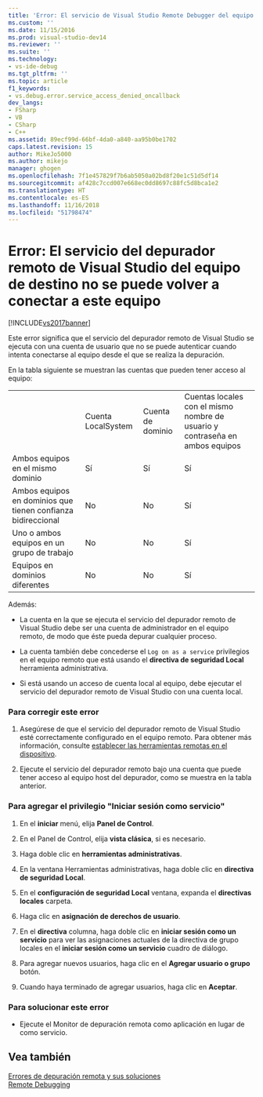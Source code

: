 ```yaml
---
title: 'Error: El servicio de Visual Studio Remote Debugger del equipo de destino no se puede conectar a este equipo | Microsoft Docs'
ms.custom: ''
ms.date: 11/15/2016
ms.prod: visual-studio-dev14
ms.reviewer: ''
ms.suite: ''
ms.technology:
- vs-ide-debug
ms.tgt_pltfrm: ''
ms.topic: article
f1_keywords:
- vs.debug.error.service_access_denied_oncallback
dev_langs:
- FSharp
- VB
- CSharp
- C++
ms.assetid: 89ecf99d-66bf-4da0-a840-aa95b0be1702
caps.latest.revision: 15
author: MikeJo5000
ms.author: mikejo
manager: ghogen
ms.openlocfilehash: 7f1e457829f7b6ab5050a02bd8f20e1c51d5df14
ms.sourcegitcommit: af428c7ccd007e668ec0dd8697c88fc5d8bca1e2
ms.translationtype: HT
ms.contentlocale: es-ES
ms.lasthandoff: 11/16/2018
ms.locfileid: "51798474"
---
```

# <a name="error-the-visual-studio-remote-debugger-service-on-the-target-computer-cannot-connect-back-to-this-computer"></a>Error: El servicio del depurador remoto de Visual Studio del equipo de destino no se puede volver a conectar a este equipo
[!INCLUDE[vs2017banner](../includes/vs2017banner.md)]

Este error significa que el servicio del depurador remoto de Visual Studio se ejecuta con una cuenta de usuario que no se puede autenticar cuando intenta conectarse al equipo desde el que se realiza la depuración.  
  
 En la tabla siguiente se muestran las cuentas que pueden tener acceso al equipo:  
  
|||||  
|-|-|-|-|  
||Cuenta LocalSystem|Cuenta de dominio|Cuentas locales con el mismo nombre de usuario y contraseña en ambos equipos|  
|Ambos equipos en el mismo dominio|Sí|Sí|Sí|  
|Ambos equipos en dominios que tienen confianza bidireccional|No|No|Sí|  
|Uno o ambos equipos en un grupo de trabajo|No|No|Sí|  
|Equipos en dominios diferentes|No|No|Sí|  
  
 Además:  
  
-   La cuenta en la que se ejecuta el servicio del depurador remoto de Visual Studio debe ser una cuenta de administrador en el equipo remoto, de modo que éste pueda depurar cualquier proceso.  
  
-   La cuenta también debe concederse el `Log on as a service` privilegios en el equipo remoto que está usando el **directiva de seguridad Local** herramienta administrativa.  
  
-   Si está usando un acceso de cuenta local al equipo, debe ejecutar el servicio del depurador remoto de Visual Studio con una cuenta local.  
  
### <a name="to-correct-this-error"></a>Para corregir este error  
  
1.  Asegúrese de que el servicio del depurador remoto de Visual Studio esté correctamente configurado en el equipo remoto. Para obtener más información, consulte [establecer las herramientas remotas en el dispositivo](http://msdn.microsoft.com/library/90f45630-0d26-4698-8c1f-63f85a12db9c).  
  
2.  Ejecute el servicio del depurador remoto bajo una cuenta que puede tener acceso al equipo host del depurador, como se muestra en la tabla anterior.  
  
### <a name="to-add-log-on-as-a-service-privilege"></a>Para agregar el privilegio "Iniciar sesión como servicio"  
  
1.  En el **iniciar** menú, elija **Panel de Control**.  
  
2.  En el Panel de Control, elija **vista clásica**, si es necesario.  
  
3.  Haga doble clic en **herramientas administrativas**.  
  
4.  En la ventana Herramientas administrativas, haga doble clic en **directiva de seguridad Local**.  
  
5.  En el **configuración de seguridad Local** ventana, expanda el **directivas locales** carpeta.  
  
6.  Haga clic en **asignación de derechos de usuario**.  
  
7.  En el **directiva** columna, haga doble clic en **iniciar sesión como un servicio** para ver las asignaciones actuales de la directiva de grupo locales en el **iniciar sesión como un servicio** cuadro de diálogo.  
  
8.  Para agregar nuevos usuarios, haga clic en el **Agregar usuario o grupo** botón.  
  
9. Cuando haya terminado de agregar usuarios, haga clic en **Aceptar**.  
  
### <a name="to-work-around-this-error"></a>Para solucionar este error  
  
-   Ejecute el Monitor de depuración remota como aplicación en lugar de como servicio.  
  
## <a name="see-also"></a>Vea también  
 [Errores de depuración remota y sus soluciones](../debugger/remote-debugging-errors-and-troubleshooting.md)   
 [Remote Debugging](../debugger/remote-debugging.md)



